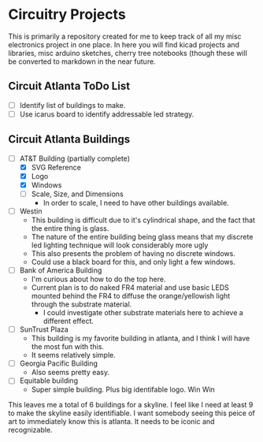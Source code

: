 # Circuitry Projects
This is primarily a repository created for me to keep track of all my misc electronics project in one place. In here you will find kicad projects and libraries, misc arduino sketches, cherry tree notebooks (though these will be converted to markdown in the near future.

## Circuit Atlanta ToDo List
- [ ] Identify list of buildings to make.
- [ ] Use icarus board to identify addressable led strategy. 

## Circuit Atlanta Buildings
- [ ] AT&T Building (partially complete)
	- [x] SVG Reference
	- [x] Logo
	- [x] Windows
	- [ ] Scale, Size, and Dimensions
		- In order to scale, I need to have other buildings available. 
- [ ] Westin
	- This building is difficult due to it's cylindrical shape, and the fact that the entire thing is glass. 
	- The nature of the entire building being glass means that my discrete led lighting technique will look considerably more ugly
	- This also presents the problem of having no discrete windows.
	- Could use a black board for this, and only light a few windows. 
- [ ] Bank of America Building
	- I'm curious about how to do the top here.
	- Current plan is to do naked FR4 material and use basic LEDS mounted behind the FR4 to diffuse the orange/yellowish light through the substrate material. 
		- I could investigate other substrate materials here to achieve a different effect. 
- [ ] SunTrust Plaza
	- This building is my favorite building in atlanta, and I think I will have the most fun with this.
	- It seems relatively simple. 
- [ ] Georgia Pacific Building
	- Also seems pretty easy.
- [ ] Equitable building
	- Super simple building. Plus big identifable logo. Win Win

This leaves me a total of 6 buildings for a skyline. I feel like I need at least 9 to make the skyline easily identifiable. I want somebody seeing this peice of art to immediately know this is atlanta. It needs to be iconic and recognizable. 